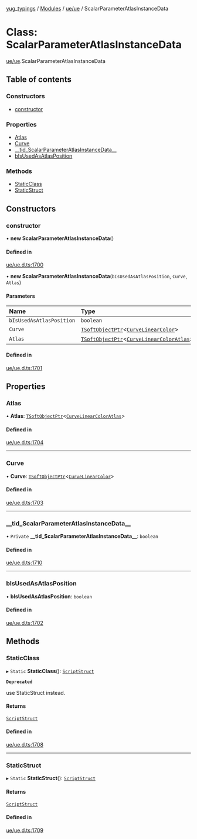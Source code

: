 [yug_typings](../README.md) / [Modules](../modules.md) / [ue/ue](../modules/ue_ue.md) / ScalarParameterAtlasInstanceData

# Class: ScalarParameterAtlasInstanceData

[ue/ue](../modules/ue_ue.md).ScalarParameterAtlasInstanceData

## Table of contents

### Constructors

- [constructor](ue_ue.ScalarParameterAtlasInstanceData.md#constructor)

### Properties

- [Atlas](ue_ue.ScalarParameterAtlasInstanceData.md#atlas)
- [Curve](ue_ue.ScalarParameterAtlasInstanceData.md#curve)
- [\_\_tid\_ScalarParameterAtlasInstanceData\_\_](ue_ue.ScalarParameterAtlasInstanceData.md#__tid_scalarparameteratlasinstancedata__)
- [bIsUsedAsAtlasPosition](ue_ue.ScalarParameterAtlasInstanceData.md#bisusedasatlasposition)

### Methods

- [StaticClass](ue_ue.ScalarParameterAtlasInstanceData.md#staticclass)
- [StaticStruct](ue_ue.ScalarParameterAtlasInstanceData.md#staticstruct)

## Constructors

### constructor

• **new ScalarParameterAtlasInstanceData**()

#### Defined in

[ue/ue.d.ts:1700](https://github.com/YugMetaverse/yug_typings/blob/25cad34/ue/ue.d.ts#L1700)

• **new ScalarParameterAtlasInstanceData**(`bIsUsedAsAtlasPosition`, `Curve`, `Atlas`)

#### Parameters

| Name | Type |
| :------ | :------ |
| `bIsUsedAsAtlasPosition` | `boolean` |
| `Curve` | [`TSoftObjectPtr`](../modules/ue_puerts.md#tsoftobjectptr)<[`CurveLinearColor`](ue_ue.CurveLinearColor.md)\> |
| `Atlas` | [`TSoftObjectPtr`](../modules/ue_puerts.md#tsoftobjectptr)<[`CurveLinearColorAtlas`](ue_ue.CurveLinearColorAtlas.md)\> |

#### Defined in

[ue/ue.d.ts:1701](https://github.com/YugMetaverse/yug_typings/blob/25cad34/ue/ue.d.ts#L1701)

## Properties

### Atlas

• **Atlas**: [`TSoftObjectPtr`](../modules/ue_puerts.md#tsoftobjectptr)<[`CurveLinearColorAtlas`](ue_ue.CurveLinearColorAtlas.md)\>

#### Defined in

[ue/ue.d.ts:1704](https://github.com/YugMetaverse/yug_typings/blob/25cad34/ue/ue.d.ts#L1704)

___

### Curve

• **Curve**: [`TSoftObjectPtr`](../modules/ue_puerts.md#tsoftobjectptr)<[`CurveLinearColor`](ue_ue.CurveLinearColor.md)\>

#### Defined in

[ue/ue.d.ts:1703](https://github.com/YugMetaverse/yug_typings/blob/25cad34/ue/ue.d.ts#L1703)

___

### \_\_tid\_ScalarParameterAtlasInstanceData\_\_

• `Private` **\_\_tid\_ScalarParameterAtlasInstanceData\_\_**: `boolean`

#### Defined in

[ue/ue.d.ts:1710](https://github.com/YugMetaverse/yug_typings/blob/25cad34/ue/ue.d.ts#L1710)

___

### bIsUsedAsAtlasPosition

• **bIsUsedAsAtlasPosition**: `boolean`

#### Defined in

[ue/ue.d.ts:1702](https://github.com/YugMetaverse/yug_typings/blob/25cad34/ue/ue.d.ts#L1702)

## Methods

### StaticClass

▸ `Static` **StaticClass**(): [`ScriptStruct`](ue_ue.ScriptStruct.md)

**`Deprecated`**

use StaticStruct instead.

#### Returns

[`ScriptStruct`](ue_ue.ScriptStruct.md)

#### Defined in

[ue/ue.d.ts:1708](https://github.com/YugMetaverse/yug_typings/blob/25cad34/ue/ue.d.ts#L1708)

___

### StaticStruct

▸ `Static` **StaticStruct**(): [`ScriptStruct`](ue_ue.ScriptStruct.md)

#### Returns

[`ScriptStruct`](ue_ue.ScriptStruct.md)

#### Defined in

[ue/ue.d.ts:1709](https://github.com/YugMetaverse/yug_typings/blob/25cad34/ue/ue.d.ts#L1709)
